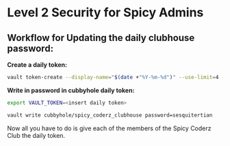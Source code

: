 # Level 2 Security for Spicy Admins

## Workflow for Updating the daily clubhouse password:

**Create a daily token:**
```bash
vault token-create --display-name="$(date +"%Y-%m-%d")" --use-limit=4 -ttl="1h"
```

**Write in password in cubbyhole daily token:**
```bash
export VAULT_TOKEN=<insert daily token>

vault write cubbyhole/spicy_coderz_clubhouse password=sesquitertian
```

Now all you have to do is give each of the members of the Spicy Coderz Club the daily token.
